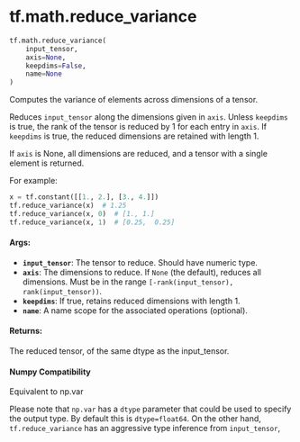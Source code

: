 <div itemscope itemtype="http://developers.google.com/ReferenceObject">
<meta itemprop="name" content="tf.math.reduce_variance" />
<meta itemprop="path" content="Stable" />
</div>

# tf.math.reduce_variance

``` python
tf.math.reduce_variance(
    input_tensor,
    axis=None,
    keepdims=False,
    name=None
)
```

Computes the variance of elements across dimensions of a tensor.

Reduces `input_tensor` along the dimensions given in `axis`.
Unless `keepdims` is true, the rank of the tensor is reduced by 1 for each
entry in `axis`. If `keepdims` is true, the reduced dimensions
are retained with length 1.

If `axis` is None, all dimensions are reduced, and a
tensor with a single element is returned.

For example:

```python
x = tf.constant([[1., 2.], [3., 4.]])
tf.reduce_variance(x)  # 1.25
tf.reduce_variance(x, 0)  # [1., 1.]
tf.reduce_variance(x, 1)  # [0.25,  0.25]
```

#### Args:

* <b>`input_tensor`</b>: The tensor to reduce. Should have numeric type.
* <b>`axis`</b>: The dimensions to reduce. If `None` (the default), reduces all
    dimensions. Must be in the range `[-rank(input_tensor),
    rank(input_tensor))`.
* <b>`keepdims`</b>: If true, retains reduced dimensions with length 1.
* <b>`name`</b>: A name scope for the associated operations (optional).


#### Returns:

The reduced tensor, of the same dtype as the input_tensor.



#### Numpy Compatibility
Equivalent to np.var

Please note that `np.var` has a `dtype` parameter that could be used to
specify the output type. By default this is `dtype=float64`. On the other
hand, `tf.reduce_variance` has an aggressive type inference from
`input_tensor`,

